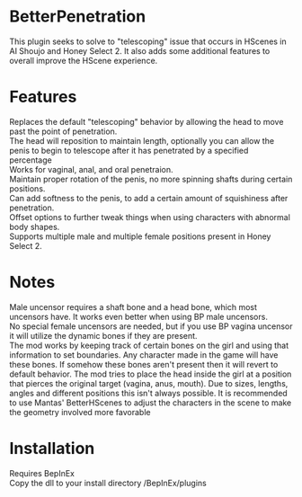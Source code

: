 # BetterPenetration
This plugin seeks to solve to "telescoping" issue that occurs in HScenes in AI Shoujo and Honey Select 2.  It also adds some additional features to overall improve the HScene experience.

# Features
Replaces the default "telescoping" behavior by allowing the head to move past the point of penetration.<br>
The head will reposition to maintain length, optionally you can allow the penis to begin to telescope after it has penetrated by a specified percentage<br>
Works for vaginal, anal, and oral penetraion.<br>
Maintain proper rotation of the penis, no more spinning shafts during certain positions.<br>
Can add softness to the penis, to add a certain amount of squishiness after penetration.<br>
Offset options to further tweak things when using characters with abnormal body shapes.<br>
Supports multiple male and multiple female positions present in Honey Select 2.<br>

# Notes
Male uncensor requires a shaft bone and a head bone, which most uncensors have.  It works even better when using BP male uncensors.<br>
No special female uncensors are needed, but if you use BP vagina uncensor it will utilize the dynamic bones if they are present.<br>
The mod works by keeping track of certain bones on the girl and using that information to set boundaries. Any character made in the game will have these bones. If somehow these bones aren't present then it will revert to default behavior. The mod tries to place the head inside the girl at a position that pierces the original target (vagina, anus, mouth). Due to sizes, lengths, angles and different positions this isn't always possible. It is recommended to use Mantas' BetterHScenes to adjust the characters in the scene to make the geometry involved more favorable

# Installation
Requires BepInEx<br>
Copy the dll to your install directory /BepInEx/plugins
